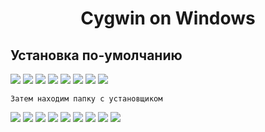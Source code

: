 <h1 align="center">Cygwin on Windows</h1>

## Установка по-умолчанию
![](/img/1.jpg)
![](/img/2.jpg)
![](/img/3.jpg)
![](/img/4.jpg)
![](/img/5.jpg)
![](/img/6.jpg)
![](/img/7.jpg)
![](/img/8.jpg)

```
Затем находим папку с установщиком
```  

![](/img/9.jpg)
![](/img/10.jpg)
![](/img/11.jpg)
![](/img/12.jpg)
![](/img/13.jpg)
![](/img/14.jpg)
![](/img/15.jpg)
![](/img/16.jpg)
![](/img/17.jpg)
